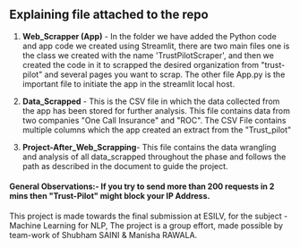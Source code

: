 ## Explaining file attached to the repo
1. **Web_Scrapper (App)** - In the folder we have added the Python code and app code we created using Streamlit, there are two main files one is the class we created with the name 'TrustPilotScraper', and then we created the code in it to scrapped the desired organization from "trust-pilot" and several pages you want to scrap. The other file App.py is the important file to initiate the app in the streamlit local host. 

2. **Data_Scrapped** - This is the CSV file in which the data collected from the app has been stored for further analysis. This file contains data from two companies "One Call Insurance" and "ROC". The CSV File contains multiple columns which the app created an extract from the "Trust_pilot"

3. **Project-After_Web_Scrapping**- This file contains the data wrangling and analysis of all data_scrapped throughout the phase and follows the path as described in the document to guide the project.


#### General Observations:- If you try to send more than 200 requests in 2 mins then "Trust-Pilot" might block your IP Address. 


This project is made towards the final submission at ESILV, for the subject - Machine Learning for NLP, 
The project is a group effort, made possible by team-work of Shubham SAINI & Manisha RAWALA.
